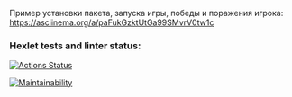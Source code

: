 Пример установки пакета, запуска игры, победы и поражения игрока:                                                      
https://asciinema.org/a/paFukGzktUtGa99SMvrV0tw1c
 
### Hexlet tests and linter status:
[![Actions Status](https://github.com/MrMAx-26/python-project-49/actions/workflows/hexlet-check.yml/badge.svg)](https://github.com/MrMAx-26/python-project-49/actions)

[![Maintainability](https://api.codeclimate.com/v1/badges/22d7b4eb0c8257d2bfcd/maintainability)](https://codeclimate.com/github/MrMAx-26/python-project-49/maintainability)

